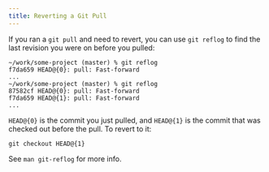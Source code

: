 ```yaml
---
title: Reverting a Git Pull
---
```


If you ran a `git pull` and need to revert, you can use `git reflog` to find
the last revision you were on before you pulled:

```
~/work/some-project (master) % git reflog
f7da659 HEAD@{0}: pull: Fast-forward
...
~/work/some-project (master) % git reflog
87582cf HEAD@{0}: pull: Fast-forward
f7da659 HEAD@{1}: pull: Fast-forward
...
```

`HEAD@{0}` is the commit you just pulled, and `HEAD@{1}` is the commit that
was checked out before the pull. To revert to it:

```
git checkout HEAD@{1}
```

See `man git-reflog` for more info.
